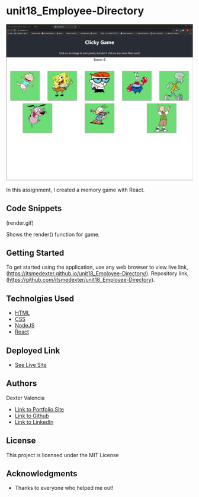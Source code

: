 # unit18_Employee-Directory


![Click Here!](unit18_clicky.gif)

In this assignment, I created a memory game with React.  

## Code Snippets

(render.gif)

Shows the render() function for game.

## Getting Started

To get started using the application, use any web browser to view live link, (https://itsmedexter.github.io/unit18_Employee-Directory/). Repository link, (https://github.com/itsmedexter/unit18_Employee-Directory).

## Technolgies Used

* [HTML](https://developer.mozilla.org/en-US/docs/Web/HTML)
* [CSS](https://developer.mozilla.org/en-US/docs/Web/CSS)
* [NodeJS](https://nodejs.org/en/)
* [React](https://reactjs.org/)



## Deployed Link

* [See Live Site](https://itsmedexter.github.io/unit18_Employee-Directory/)


## Authors

Dexter Valencia 

- [Link to Portfolio Site](https://github.com/itsmedexter/unit18_Employee-Directory)
- [Link to Github](https://github.com/itsmedexter)
- [Link to LinkedIn](https://www.linkedin.com/in/dextervalencia/)

## License

This project is licensed under the MIT License 

## Acknowledgments

* Thanks to everyone who helped me out!  
